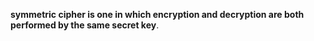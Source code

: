 **symmetric cipher is one in which encryption and decryption are both performed by the same secret key**.